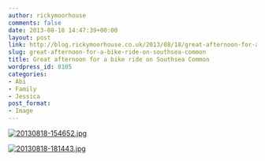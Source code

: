 ```yaml
---
author: rickymoorhouse
comments: false
date: 2013-08-18 14:47:39+00:00
layout: post
link: http://blog.rickymoorhouse.co.uk/2013/08/18/great-afternoon-for-a-bike-ride-on-southsea-common/
slug: great-afternoon-for-a-bike-ride-on-southsea-common
title: Great afternoon for a bike ride on Southsea Common
wordpress_id: 8105
categories:
- Abi
- Family
- Jessica
post_format:
- Image
---
```


[![20130818-154652.jpg](http://rickymoorhouse.files.wordpress.com/2013/08/20130818-154652.jpg)](http://rickymoorhouse.files.wordpress.com/2013/08/20130818-154652.jpg)
  
  
[![20130818-181443.jpg](http://rickymoorhouse.files.wordpress.com/2013/08/20130818-181443.jpg)](http://rickymoorhouse.files.wordpress.com/2013/08/20130818-181443.jpg)
